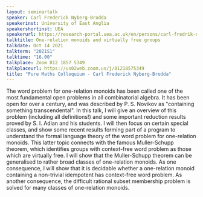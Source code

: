 ```yaml
---
layout: seminartalk
speaker: Carl Frederick Nyberg-Brodda
speakerinst: University of East Anglia
speakershortinst: UEA
speakerurl: https://research-portal.uea.ac.uk/en/persons/carl-fredrik-nyberg-brodda
talktitle: One-relation monoids and virtually free groups
talkdate: Oct 14 2021
talkterm: "2021S1"
talktime: "16.00"
talkplace: Zoom 812 1857 5349
talkplaceurl: https://us02web.zoom.us/j/81218575349
title: "Pure Maths Colloquium - Carl Frederick Nyberg-Brodda"
---
```


The word problem for one-relation monoids has been called one of the most fundamental open problems in all combinatorial algebra. It has been open for over a century, and was described by P. S. Novikov as "containing something transcendental". In this talk, I will give an overview of this problem (including all definitions!) and some important reduction results proved by S. I. Adian and his students. I will then focus on certain special classes, and show some recent results forming part of a program to understand the formal language theory of the word problem for one-relation monoids. This latter topic connects with the famous Muller-Schupp theorem, which identifies groups with context-free word problem as those which are virtually free. I will show that the Muller-Schupp theorem can be generalised to rather broad classes of one-relation monoids. As one consequence, I will show that it is decidable whether a one-relation monoid containing a non-trivial idempotent has context-free word problem. As another consequence, the difficult rational subset membership problem is solved for many classes of one-relation monoids. 